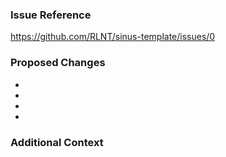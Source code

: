 <!--
Provide a short and clear title above

If you need help with the script, join the Discord instead!
https://discordapp.com/invite/Q3qxws6

Please split your pull requests in logical commits especially if you implemented multiple features or fixed multiple bugs. Completely unrelated features should be split in different pull requests instead.

Keep the submission in English so other people are able to understand it.
-->

### Issue Reference
<!--
Is your pull request related to an issue?
If so, mention it here. Only provide the link to it. You can also provide multiple links if your pull request is related to multiple issues.
Otherwise delete this section.
-->
https://github.com/RLNT/sinus-template/issues/0

### Proposed Changes
<!--
Please list your changes here. Be as descriptive as possible.
If you delete this section and don't provide your changes, the pull request will be closed.
-->
-
-
-
-

### Additional Context
<!--
If you have any additional material that might be valuable for this pull request such as screenshots, provide them here.
Otherwise delete this section.
-->
